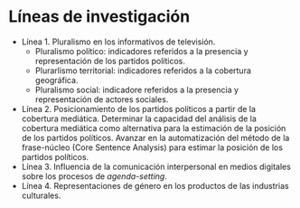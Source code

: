 # Líneas de investigación

- Línea 1. Pluralismo en los informativos de televisión.
    * Pluralismo político: indicadores referidos a la presencia y representación de los partidos políticos.
    * Plurarlismo territorial: indicadores referidos a la cobertura geográfica.
    * Pluralismo social: indicadore referidos a la presencia y representación de actores sociales.
- Línea 2. Posicionamiento de los partidos políticos a partir de la cobertura mediática.
Determinar la capacidad del análisis de la cobertura mediática como alternativa para la estimación de la posición de los partidos políticos.
Avanzar en la automatización del método de la frase-núcleo (Core Sentence Analysis) para estimar la posición de los partidos políticos.
- Línea 3. Influencia de la comunicación interpersonal en medios digitales sobre los procesos de *agenda-setting*.
- Línea 4. Representaciones de género en los productos de las industrias culturales.
